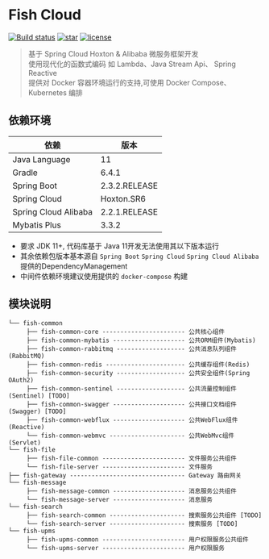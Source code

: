 # Fish Cloud
[![Build status](https://ci.appveyor.com/api/projects/status/apa6tcw8v7dxc1l2?svg=true)](https://ci.appveyor.com/project/Devifish/fish-cloud)
[![star](https://img.shields.io/github/stars/Devifish/fish-cloud.svg?logo=github)](https://github.com/Devifish/fish-cloud)
[![license](https://img.shields.io/github/license/Devifish/fish-cloud)](https://github.com/Devifish/fish-cloud)

> 基于 Spring Cloud Hoxton & Alibaba 微服务框架开发<br/>
> 使用现代化的函数式编码 如 Lambda、Java Stream Api、 Spring Reactive<br/>
> 提供对 Docker 容器环境运行的支持,可使用 Docker Compose、Kubernetes 编排

## 依赖环境
依赖 | 版本
---|---
Java Language | 11
Gradle | 6.4.1
Spring Boot | 2.3.2.RELEASE
Spring Cloud | Hoxton.SR6
Spring Cloud Alibaba | 2.2.1.RELEASE
Mybatis Plus | 3.3.2

- 要求 JDK 11+, 代码库基于 Java 11开发无法使用其以下版本运行
- 其余依赖包版本基本源自 ```Spring Boot``` ```Spring Cloud``` ```Spring Cloud Alibaba``` 提供的DependencyManagement
- 中间件依赖环境建议使用提供的 ```docker-compose``` 构建
  
## 模块说明
```
└── fish-common
     ├── fish-common-core ----------------------- 公共核心组件
     ├── fish-common-mybatis -------------------- 公共ORM组件(Mybatis)
     ├── fish-common-rabbitmq ------------------- 公共消息队列组件(RabbitMQ)
     ├── fish-common-redis ---------------------- 公共缓存组件(Redis)
     ├── fish-common-security ------------------- 公共安全组件(Spring OAuth2)
     ├── fish-common-sentinel ------------------- 公共流量控制组件(Sentinel) [TODO]
     ├── fish-common-swagger -------------------- 公共接口文档组件(Swagger) [TODO]
     ├── fish-common-webflux -------------------- 公共WebFlux组件(Reactive)
     └── fish-common-webmvc --------------------- 公共WebMvc组件(Servlet)
└── fish-file
     ├── fish-file-common ----------------------- 文件服务公共组件
     └── fish-file-server ----------------------- 文件服务
├── fish-gateway -------------------------------- Gateway 路由网关
└── fish-message
     ├── fish-message-common -------------------- 消息服务公共组件
     └── fish-message-server -------------------- 消息服务
└── fish-search
     ├── fish-search-common --------------------- 搜索服务公共组件 [TODO]
     └── fish-search-server --------------------- 搜索服务 [TODO]
└── fish-upms
     ├── fish-upms-common ----------------------- 用户权限服务公共组件
     └── fish-upms-server ----------------------- 用户权限服务
```